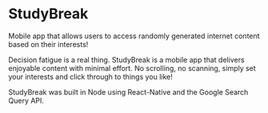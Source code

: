 # StudyBreak
Mobile app that allows users to access randomly generated internet content based on their interests!

Decision fatigue is a real thing. StudyBreak is a mobile app that delivers enjoyable content with minimal effort. No scrolling, no scanning, simply set your interests and click through to things you like!

StudyBreak was built in Node using React-Native and the Google Search Query API.